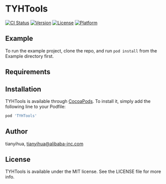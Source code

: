 # TYHTools

[![CI Status](http://img.shields.io/travis/tianyihua/TYHTools.svg?style=flat)](https://travis-ci.org/tianyihua/TYHTools)
[![Version](https://img.shields.io/cocoapods/v/TYHTools.svg?style=flat)](http://cocoapods.org/pods/TYHTools)
[![License](https://img.shields.io/cocoapods/l/TYHTools.svg?style=flat)](http://cocoapods.org/pods/TYHTools)
[![Platform](https://img.shields.io/cocoapods/p/TYHTools.svg?style=flat)](http://cocoapods.org/pods/TYHTools)

## Example

To run the example project, clone the repo, and run `pod install` from the Example directory first.

## Requirements

## Installation

TYHTools is available through [CocoaPods](http://cocoapods.org). To install
it, simply add the following line to your Podfile:

```ruby
pod 'TYHTools'
```

## Author

tianyihua, tianyihua@alibaba-inc.com

## License

TYHTools is available under the MIT license. See the LICENSE file for more info.
